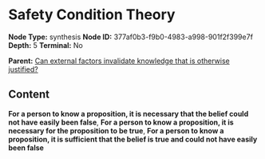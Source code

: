 # Safety Condition Theory

**Node Type:** synthesis
**Node ID:** 377af0b3-f9b0-4983-a998-901f2f399e7f
**Depth:** 5
**Terminal:** No

**Parent:** [Can external factors invalidate knowledge that is otherwise justified?](can-external-factors-invalidate-knowledge-that-is-otherwise-justified-antithesis-83be7d86-78c0-4f0b-afe6-20ac7801ad37.md)

## Content

**For a person to know a proposition, it is necessary that the belief could not have easily been false**, **For a person to know a proposition, it is necessary for the proposition to be true**, **For a person to know a proposition, it is sufficient that the belief is true and could not have easily been false**
